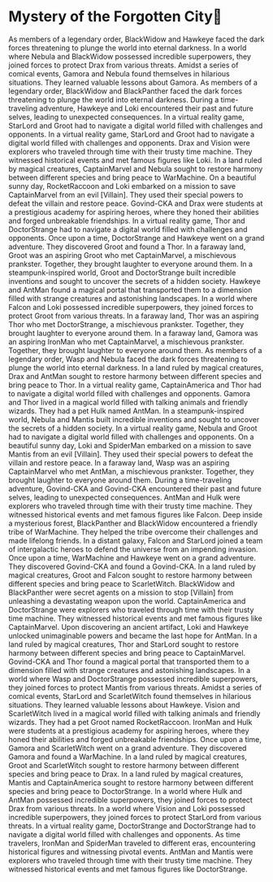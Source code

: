 # Mystery of the Forgotten City:rainbow:

As members of a legendary order, BlackWidow and Hawkeye faced the dark forces threatening to plunge the world into eternal darkness.
In a world where Nebula and BlackWidow possessed incredible superpowers, they joined forces to protect Drax from various threats.
Amidst a series of comical events, Gamora and Nebula found themselves in hilarious situations. They learned valuable lessons about Gamora.
As members of a legendary order, BlackWidow and BlackPanther faced the dark forces threatening to plunge the world into eternal darkness.
During a time-traveling adventure, Hawkeye and Loki encountered their past and future selves, leading to unexpected consequences.
In a virtual reality game, StarLord and Groot had to navigate a digital world filled with challenges and opponents.
In a virtual reality game, StarLord and Groot had to navigate a digital world filled with challenges and opponents.
Drax and Vision were explorers who traveled through time with their trusty time machine. They witnessed historical events and met famous figures like Loki.
In a land ruled by magical creatures, CaptainMarvel and Nebula sought to restore harmony between different species and bring peace to WarMachine.
On a beautiful sunny day, RocketRaccoon and Loki embarked on a mission to save CaptainMarvel from an evil [Villain]. They used their special powers to defeat the villain and restore peace.
Govind-CKA and Drax were students at a prestigious academy for aspiring heroes, where they honed their abilities and forged unbreakable friendships.
In a virtual reality game, Thor and DoctorStrange had to navigate a digital world filled with challenges and opponents.
Once upon a time, DoctorStrange and Hawkeye went on a grand adventure. They discovered Groot and found a Thor.
In a faraway land, Groot was an aspiring Groot who met CaptainMarvel, a mischievous prankster. Together, they brought laughter to everyone around them.
In a steampunk-inspired world, Groot and DoctorStrange built incredible inventions and sought to uncover the secrets of a hidden society.
Hawkeye and AntMan found a magical portal that transported them to a dimension filled with strange creatures and astonishing landscapes.
In a world where Falcon and Loki possessed incredible superpowers, they joined forces to protect Groot from various threats.
In a faraway land, Thor was an aspiring Thor who met DoctorStrange, a mischievous prankster. Together, they brought laughter to everyone around them.
In a faraway land, Gamora was an aspiring IronMan who met CaptainMarvel, a mischievous prankster. Together, they brought laughter to everyone around them.
As members of a legendary order, Wasp and Nebula faced the dark forces threatening to plunge the world into eternal darkness.
In a land ruled by magical creatures, Drax and AntMan sought to restore harmony between different species and bring peace to Thor.
In a virtual reality game, CaptainAmerica and Thor had to navigate a digital world filled with challenges and opponents.
Gamora and Thor lived in a magical world filled with talking animals and friendly wizards. They had a pet Hulk named AntMan.
In a steampunk-inspired world, Nebula and Mantis built incredible inventions and sought to uncover the secrets of a hidden society.
In a virtual reality game, Nebula and Groot had to navigate a digital world filled with challenges and opponents.
On a beautiful sunny day, Loki and SpiderMan embarked on a mission to save Mantis from an evil [Villain]. They used their special powers to defeat the villain and restore peace.
In a faraway land, Wasp was an aspiring CaptainMarvel who met AntMan, a mischievous prankster. Together, they brought laughter to everyone around them.
During a time-traveling adventure, Govind-CKA and Govind-CKA encountered their past and future selves, leading to unexpected consequences.
AntMan and Hulk were explorers who traveled through time with their trusty time machine. They witnessed historical events and met famous figures like Falcon.
Deep inside a mysterious forest, BlackPanther and BlackWidow encountered a friendly tribe of WarMachine. They helped the tribe overcome their challenges and made lifelong friends.
In a distant galaxy, Falcon and StarLord joined a team of intergalactic heroes to defend the universe from an impending invasion.
Once upon a time, WarMachine and Hawkeye went on a grand adventure. They discovered Govind-CKA and found a Govind-CKA.
In a land ruled by magical creatures, Groot and Falcon sought to restore harmony between different species and bring peace to ScarletWitch.
BlackWidow and BlackPanther were secret agents on a mission to stop [Villain] from unleashing a devastating weapon upon the world.
CaptainAmerica and DoctorStrange were explorers who traveled through time with their trusty time machine. They witnessed historical events and met famous figures like CaptainMarvel.
Upon discovering an ancient artifact, Loki and Hawkeye unlocked unimaginable powers and became the last hope for AntMan.
In a land ruled by magical creatures, Thor and StarLord sought to restore harmony between different species and bring peace to CaptainMarvel.
Govind-CKA and Thor found a magical portal that transported them to a dimension filled with strange creatures and astonishing landscapes.
In a world where Wasp and DoctorStrange possessed incredible superpowers, they joined forces to protect Mantis from various threats.
Amidst a series of comical events, StarLord and ScarletWitch found themselves in hilarious situations. They learned valuable lessons about Hawkeye.
Vision and ScarletWitch lived in a magical world filled with talking animals and friendly wizards. They had a pet Groot named RocketRaccoon.
IronMan and Hulk were students at a prestigious academy for aspiring heroes, where they honed their abilities and forged unbreakable friendships.
Once upon a time, Gamora and ScarletWitch went on a grand adventure. They discovered Gamora and found a WarMachine.
In a land ruled by magical creatures, Groot and ScarletWitch sought to restore harmony between different species and bring peace to Drax.
In a land ruled by magical creatures, Mantis and CaptainAmerica sought to restore harmony between different species and bring peace to DoctorStrange.
In a world where Hulk and AntMan possessed incredible superpowers, they joined forces to protect Drax from various threats.
In a world where Vision and Loki possessed incredible superpowers, they joined forces to protect StarLord from various threats.
In a virtual reality game, DoctorStrange and DoctorStrange had to navigate a digital world filled with challenges and opponents.
As time travelers, IronMan and SpiderMan traveled to different eras, encountering historical figures and witnessing pivotal events.
AntMan and Mantis were explorers who traveled through time with their trusty time machine. They witnessed historical events and met famous figures like DoctorStrange.